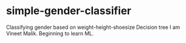 # simple-gender-classifier
Classifying gender based on weight-height-shoesize
Decision tree
I am Vineet Malik. Beginning to learn ML.
